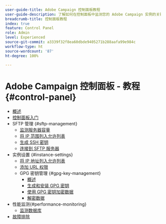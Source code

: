 ```yaml
---
user-guide-title: Adobe Campaign 控制面板教程
user-guide-description: 了解如何在控制面板中监测您的 Adobe Campaign 实例的关键资源和执行管理任务。
breadcrumb-title: 控制面板教程
index: true
feature: Control Panel
role: Admin
level: Experienced
source-git-commit: a3339f32f8ea60dbde9405271b288aafa99e984c
workflow-type: ht
source-wordcount: '87'
ht-degree: 100%

---
```



# Adobe Campaign 控制面板 - 教程 {#control-panel}

+ [概述](/help/control-panel-tutorials/control-panel-overview.md)
+ [控制面板入门](/help/control-panel-tutorials/get-started.md)
+ SFTP 管理 {#sftp-management}
   + [监测服务器容量](/help/control-panel-tutorials/sftp-management/monitor-server-capacity.md)
   + [将 IP 范围列入允许列表](/help/control-panel-tutorials/sftp-management/allowlist-ip-range.md)
   + [生成 SSH 密钥](/help/control-panel-tutorials/sftp-management/generate-ssh-key.md)
   + [连接到 SFTP 服务器](/help/control-panel-tutorials/sftp-management/connect-to-sftp-server.md)
+ 实例设置 {#instance-settings}
   + [将 IP 地址列入允许列表](/help/control-panel-tutorials/instance-settings/allowlist-ip-address.md)
   + [添加 URL 权限](/help/control-panel-tutorials/instance-settings/add-url-permissions.md)
   + GPG 密钥管理 {#gpg-key-management}
      + [概述](/help/control-panel-tutorials/instance-settings/gpg-key-management/gpg-key-management-overview.md)
      + [生成和安装 GPG 密钥](/help/control-panel-tutorials/instance-settings/gpg-key-management/generate-and-install-gpg-keys.md)
      + [使用 GPG 密钥加密数据](/help/control-panel-tutorials/instance-settings/gpg-key-management/use-a-gpg-key-to-encrypt-data.md)
      + [解密数据](/help/control-panel-tutorials/instance-settings/gpg-key-management/decrypt-data.md)
+ 性能监测{#performance-monitoring}
   + [监测数据库](/help/control-panel-tutorials/performance-monitoring/monitor-databases.md)
+ [故障排除](/help/control-panel-tutorials/troubleshooting.md)